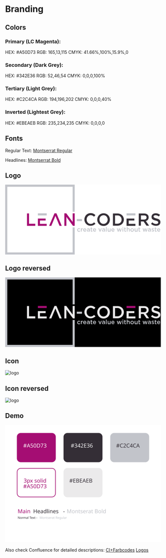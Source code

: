 # Branding

## Colors

### Primary (LC Magenta):

HEX: #A50D73
RGB: 165,13,115
CMYK: 41.66%,100%,15.9%,0

### Secondary (Dark Grey):

HEX: #342E36
RGB: 52,46,54
CMYK: 0,0,0,100%

### Tertiary (Light Grey):

HEX: #C2C4CA
RGB: 194,196,202
CMYK: 0,0,0,40%

### Inverted (Lightest Grey):

HEX: #EBEAEB
RGB: 235,234,235
CMYK: 0,0,0,0

## Fonts

Regular Text: [Montserrat Regular](https://raw.githubusercontent.com/Lean-Coders/branding/master/font/Montserrat-Regular.otf)

Headlines: [Montserrat Bold](https://raw.githubusercontent.com/Lean-Coders/branding/master/font/Montserrat-Bold.otf)

## Logo

![logo](https://raw.githubusercontent.com/Lean-Coders/branding/master/logo/lc-logo_300x134.svg)

## Logo reversed

![logo](https://raw.githubusercontent.com/Lean-Coders/branding/master/logo/lc-logo_reversed_300x134.svg)

## Icon

![logo](https://raw.githubusercontent.com/Lean-Coders/branding/master/logo/lc-icon_278x270.svg)

## Icon reversed

![logo](https://raw.githubusercontent.com/Lean-Coders/branding/master/logo/lc-icon_278x270_reversed.svg)

## Demo

![ci](https://raw.githubusercontent.com/Lean-Coders/branding/master/ci.svg)

Also check Confluence for detailed descriptions:
[CI+Farbcodes](https://leancoders.atlassian.net/wiki/spaces/LEANCODERS/pages/11468858/CI+Farbcodes)
[Logos](https://leancoders.atlassian.net/wiki/spaces/LEANCODERS/pages/96272396/Logos+Icons)
